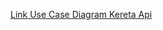 [Link Use Case Diagram Kereta Api](https://drive.google.com/file/d/1OhYqArioM1j8u0Mhegw2Jme4Gm1jkwX-/view?usp=sharing)

